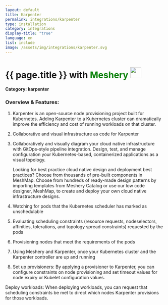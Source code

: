 ```yaml
---
layout: default
title: Karpenter
permalink: integrations/karpenter
type: installation
category: integrations
display-title: "true"
language: en
list: include
image: /assets/img/integrations/karpenter.svg
---
```


<h1>{{ page.title }} with <span style="font-weight: bold; color: green;">Meshery</span> <img src="{{ page.image }}" style="width: 35px; height: 35px;" /></h1>


#### Category: karpenter

### Overview & Features:
1. Karpenter is an open-source node provisioning project built for Kubernetes. Adding Karpenter to a Kubernetes cluster can dramatically improve the efficiency and cost of running workloads on that cluster.

2. Collaborative and visual infrastructure as code for Karpenter

4. 
    Collaboratively and visually diagram your cloud native infrastructure with GitOps-style pipeline integration. Design, test, and manage configuration your Kubernetes-based, containerized applications as a visual topology.



    Looking for best practice cloud native design and deployment best practices? Choose from thousands of pre-built components in MeshMap. Choose from hundreds of ready-made design patterns by importing templates from Meshery Catalog or use our low code designer, MeshMap, to create and deploy your own cloud native infrastructure designs.



5. Watching for pods that the Kubernetes scheduler has marked as unschedulable

6. Evaluating scheduling constraints (resource requests, nodeselectors, affinities, tolerations, and topology spread constraints) requested by the pods

7. Provisioning nodes that meet the requirements of the pods

8. Using Meshery and Karpenter, once your Kubernetes cluster and the Karpenter controller are up and running

9. Set up provisioners: By applying a provisioner to Karpenter, you can configure constraints on node provisioning and set timeout values for node expiry or Kubelet configuration values. 

Deploy workloads: When deploying workloads, you can request that scheduling constraints be met to direct which nodes Karpenter provisions for those workloads. 


